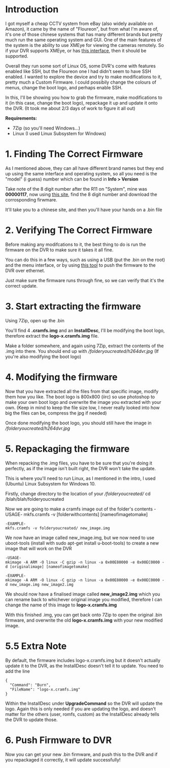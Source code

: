 # Introduction
I got myself a cheap CCTV system from eBay (also widely available on Amazon), it came by the name of "Floureon", but from what I'm aware of, it's one of those chinese systems that has many different brands but pretty much run the same operating system and GUI. One of the main features of the system is the ability to use XMEye for viewing the cameras remotely. So if your DVR supports XMEye, or has [this interface](https://4.bp.blogspot.com/-08BoIYMlnZo/VvtKIsdqzgI/AAAAAAAABQ8/IwZcXdd5BpMIDI8Dxqqj7bk3CkOMq1hag/s1600/20160330_101201.jpg), then it should be supported.

Overall they run some sort of Linux OS, some DVR's come with features enabled like SSH, but the Floureon one I had didn't seem to have SSH enabled. I wanted to explore the device and try to make modifications to it, pretty much a Custom Firmware. I could possibily change the colours of menus, change the boot logo, and perhaps enable SSH.

In this, I'll be showing you how to grab the firmware, make modifications to it (in this case, change the boot logo), repackage it up and update it onto the DVR. (It took me about 2/3 days of work to figure it all out)

**Requirements:**
* 7Zip (so you'll need Windows...)
* Linux (I used Linux Subsystem for Windows)


# 1. Finding The Correct Firmware
As I mentioned above, they can all have different brand names but they end up using the same interface and operating system, so all you need is the "model" (i guess) number which can be found in **Info > Version**

Take note of the 8 digit number after the R11 on "System", mine was **00000117**, now using [this site](https://www.burglaryalarmsystem.com/technology-news/china-dvr-nvr-firmware-download.html), find the 8 digit number and download the corrosponding firwmare.

It'll take you to a chinese site, and then you'll have your hands on a .bin file

# 2. Verifying The Correct Firmware
Before making any modifcations to it, the best thing to do is run the firmware on the DVR to make sure it takes it all fine.

You can do this in a few ways, such as using a USB (put the .bin on the root) and the menu interface, or by using [this tool](https://www.unifore.net/analog-surveillance/ip-camera-dvr-nvr-tool-download-device-manager.html) to push the firmware to the DVR over ethernet.

Just make sure the firmware runs through fine, so we can verify that it's the correct update.

# 3. Start extracting the firmware
Using 7Zip, open up the .bin

You'll find 4 **.cramfs.img** and an **InstallDesc**, I'll be modifying the boot logo, therefore extract the **logo-x.cramfs.img** file.

Make a folder somewhere, and again using 7Zip, extract the contents of the .img into there. You should end up with */folderyoucreated/h264dvr.jpg* (If you're also modifying the boot logo)

# 4. Modifying the firmware
Now that you have extracted all the files from that specific image, modify them how you like. The boot logo is 800x800 (iirc) so use photoshop to make your own boot logo and overwrite the image you extracted with your own. (Keep in mind to keep the file size low, I never really looked into how big the files can be, compress the jpg if needed)

Once done modifying the boot logo, you should still have the image in */folderyoucreated/h264dvr.jpg*

# 5. Repackaging the firmware
When repacking the .img files, you have to be sure that you're doing it perfectly, as if the image isn't built right, the DVR won't take the update.

This is where you'll need to run Linux, as I mentioned in the intro, I used (Ubuntu) Linux Subsystem for Windows 10.

Firstly, change directory to the location of your */folderyoucreated/*
    cd /blah/blah/folderyoucreated

Now we are going to make a cramfs image out of the folder's contents
    -USAGE-
    mkfs.cramfs -v [folderwithcontents] [nameofimagetomake]
    
    -EXAMPLE-
    mkfs.cramfs -v folderyoucreated/ new_image.img
    
We now have an image called new_image.img, but we now need to use uboot-tools (install with sudo apt-get install u-boot-tools) to create a new image that will work on the DVR

    -USAGE-
    mkimage -A ARM -O linux -C gzip -n linux -a 0x00E80000 -e 0x00EC0000 -d [originalimage] [nameofimagetomake]
    
    -EXAMPLE-
    mkimage -A ARM -O linux -C gzip -n linux -a 0x00E80000 -e 0x00EC0000 -d new_image.img new_image2.img
   
We should now have a finalised image called **new_image2.img** which you can rename back to whichever original image you modified, therefore I can change the name of this image to **logo-x.cramfs.img**

With this finished .img, you can get back onto 7Zip to open the original .bin firmware, and overwrite the old **logo-x.cramfs.img** with your new modified image.

# 5.5 Extra Note

By default, the firmware includes logo-x.cramfs.img but it doesn't actually update it to the DVR, as the InstallDesc doesn't tell it to update. You need to add the line

    {
      "Command": "Burn",
      "FileName": "logo-x.cramfs.img"
    }
Within the InstallDesc under **UpgradeCommand** so the DVR will update the logo. Again this is only needed if you are updating the logo, and doesn't matter for the others (user, romfs, custom) as the InstallDesc already tells the DVR to update those.

# 6. Push Firmware to DVR
Now you can get your new .bin firmware, and push this to the DVR and if you repackaged it correctly, it will update successfully!
